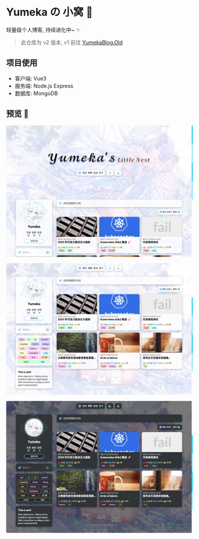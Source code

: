 # Yumeka の 小窝 🍃

轻量级个人博客, 持续进化中~ ✨

> 此仓库为 v2 版本, v1 前往 [YumekaBlog.Old](https://github.com/miniyu157/YumekaBlog.Old)

## 项目使用

- 客户端: Vue3
- 服务端: Node.js Express
- 数据库: MongoDB

## 预览 📸

![bh1](./assets/bh1.png)

![bh2](./assets/bh2.png)

![bh3](./assets/bh3.png)


